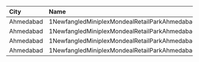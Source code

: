 | City      | Name                                          | Language |  Time | Type       | Price | Capacity | Booked |
| :-------- | :-------------------------------------------- | :------- | ----: | :--------- | ----: | -------: | -----: |
| Ahmedabad | 1NewfangledMiniplexMondealRetailParkAhmedabad | Gujarati | 08:31 | FirstFloor |  200₹ |       48 |     38 |
| Ahmedabad | 1NewfangledMiniplexMondealRetailParkAhmedabad | Gujarati | 12:01 | FirstFloor |  300₹ |       40 |     32 |
| Ahmedabad | 1NewfangledMiniplexMondealRetailParkAhmedabad | Gujarati | 15:01 | FirstFloor |  300₹ |       48 |     38 |
| Ahmedabad | 1NewfangledMiniplexMondealRetailParkAhmedabad | Gujarati | 18:31 | FirstFloor |  300₹ |       40 |     32 |
